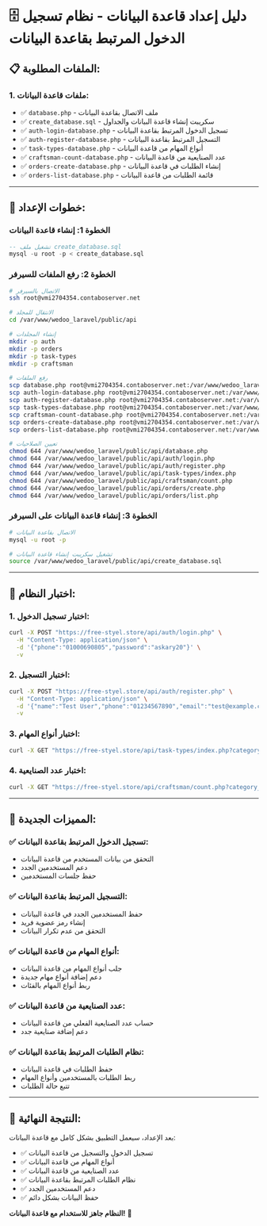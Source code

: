 # 🗄️ دليل إعداد قاعدة البيانات - نظام تسجيل الدخول المرتبط بقاعدة البيانات

## 📋 **الملفات المطلوبة:**

### **1. ملفات قاعدة البيانات:**
- ✅ `database.php` - ملف الاتصال بقاعدة البيانات
- ✅ `create_database.sql` - سكريبت إنشاء قاعدة البيانات والجداول
- ✅ `auth-login-database.php` - تسجيل الدخول المرتبط بقاعدة البيانات
- ✅ `auth-register-database.php` - التسجيل المرتبط بقاعدة البيانات
- ✅ `task-types-database.php` - أنواع المهام من قاعدة البيانات
- ✅ `craftsman-count-database.php` - عدد الصنايعية من قاعدة البيانات
- ✅ `orders-create-database.php` - إنشاء الطلبات في قاعدة البيانات
- ✅ `orders-list-database.php` - قائمة الطلبات من قاعدة البيانات

---

## 🔧 **خطوات الإعداد:**

### **الخطوة 1: إنشاء قاعدة البيانات**
```sql
-- تشغيل ملف create_database.sql
mysql -u root -p < create_database.sql
```

### **الخطوة 2: رفع الملفات للسيرفر**
```bash
# الاتصال بالسيرفر
ssh root@vmi2704354.contaboserver.net

# الانتقال للمجلد
cd /var/www/wedoo_laravel/public/api

# إنشاء المجلدات
mkdir -p auth
mkdir -p orders
mkdir -p task-types
mkdir -p craftsman

# رفع الملفات
scp database.php root@vmi2704354.contaboserver.net:/var/www/wedoo_laravel/public/api/
scp auth-login-database.php root@vmi2704354.contaboserver.net:/var/www/wedoo_laravel/public/api/auth/login.php
scp auth-register-database.php root@vmi2704354.contaboserver.net:/var/www/wedoo_laravel/public/api/auth/register.php
scp task-types-database.php root@vmi2704354.contaboserver.net:/var/www/wedoo_laravel/public/api/task-types/index.php
scp craftsman-count-database.php root@vmi2704354.contaboserver.net:/var/www/wedoo_laravel/public/api/craftsman/count.php
scp orders-create-database.php root@vmi2704354.contaboserver.net:/var/www/wedoo_laravel/public/api/orders/create.php
scp orders-list-database.php root@vmi2704354.contaboserver.net:/var/www/wedoo_laravel/public/api/orders/list.php

# تعيين الصلاحيات
chmod 644 /var/www/wedoo_laravel/public/api/database.php
chmod 644 /var/www/wedoo_laravel/public/api/auth/login.php
chmod 644 /var/www/wedoo_laravel/public/api/auth/register.php
chmod 644 /var/www/wedoo_laravel/public/api/task-types/index.php
chmod 644 /var/www/wedoo_laravel/public/api/craftsman/count.php
chmod 644 /var/www/wedoo_laravel/public/api/orders/create.php
chmod 644 /var/www/wedoo_laravel/public/api/orders/list.php
```

### **الخطوة 3: إنشاء قاعدة البيانات على السيرفر**
```bash
# الاتصال بقاعدة البيانات
mysql -u root -p

# تشغيل سكريبت إنشاء قاعدة البيانات
source /var/www/wedoo_laravel/public/api/create_database.sql
```

---

## 🧪 **اختبار النظام:**

### **1. اختبار تسجيل الدخول:**
```bash
curl -X POST "https://free-styel.store/api/auth/login.php" \
  -H "Content-Type: application/json" \
  -d '{"phone":"01000690805","password":"askary20"}' \
  -v
```

### **2. اختبار التسجيل:**
```bash
curl -X POST "https://free-styel.store/api/auth/register.php" \
  -H "Content-Type: application/json" \
  -d '{"name":"Test User","phone":"01234567890","email":"test@example.com","password":"password123","user_type":"customer","governorate":"تونس","city":"تونس العاصمة","district":"المركز"}' \
  -v
```

### **3. اختبار أنواع المهام:**
```bash
curl -X GET "https://free-styel.store/api/task-types/index.php?category_id=3" -v
```

### **4. اختبار عدد الصنايعية:**
```bash
curl -X GET "https://free-styel.store/api/craftsman/count.php?category_id=5" -v
```

---

## 🎯 **المميزات الجديدة:**

### **✅ تسجيل الدخول المرتبط بقاعدة البيانات:**
- التحقق من بيانات المستخدم من قاعدة البيانات
- دعم المستخدمين الجدد
- حفظ جلسات المستخدمين

### **✅ التسجيل المرتبط بقاعدة البيانات:**
- حفظ المستخدمين الجدد في قاعدة البيانات
- إنشاء رمز عضوية فريد
- التحقق من عدم تكرار البيانات

### **✅ أنواع المهام من قاعدة البيانات:**
- جلب أنواع المهام من قاعدة البيانات
- دعم إضافة أنواع مهام جديدة
- ربط أنواع المهام بالفئات

### **✅ عدد الصنايعية من قاعدة البيانات:**
- حساب عدد الصنايعية الفعلي من قاعدة البيانات
- دعم إضافة صنايعية جدد

### **✅ نظام الطلبات المرتبط بقاعدة البيانات:**
- حفظ الطلبات في قاعدة البيانات
- ربط الطلبات بالمستخدمين وأنواع المهام
- تتبع حالة الطلبات

---

## 🎉 **النتيجة النهائية:**

بعد الإعداد، سيعمل التطبيق بشكل كامل مع قاعدة البيانات:
- ✅ تسجيل الدخول والتسجيل من قاعدة البيانات
- ✅ أنواع المهام من قاعدة البيانات
- ✅ عدد الصنايعية من قاعدة البيانات
- ✅ نظام الطلبات المرتبط بقاعدة البيانات
- ✅ دعم المستخدمين الجدد
- ✅ حفظ البيانات بشكل دائم

**النظام جاهز للاستخدام مع قاعدة البيانات!** 🚀
